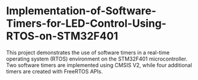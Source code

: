 # Implementation-of-Software-Timers-for-LED-Control-Using-RTOS-on-STM32F401
This project demonstrates the use of software timers in a real-time operating system (RTOS) environment on the STM32F401 microcontroller. Two software timers are implemented using CMSIS V2, while four additional timers are created with FreeRTOS APIs.
